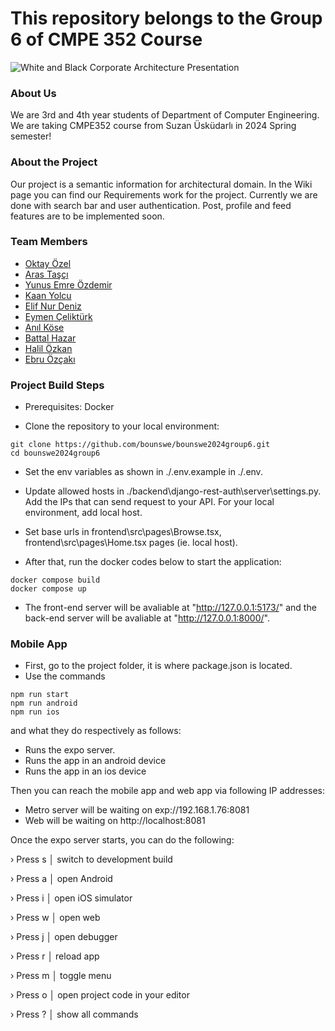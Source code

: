 # This repository belongs to the Group 6 of CMPE 352 Course

![White and Black Corporate Architecture Presentation](https://github.com/bounswe/bounswe2024group6/assets/57640531/cb99734c-7d9e-48c3-bcd8-11472ac2afae)

### About Us

We are 3rd and 4th year students of Department of Computer Engineering. We are taking CMPE352 course from Suzan Üsküdarlı in 2024 Spring semester!





### About the Project
Our project is a semantic information for architectural domain. In the Wiki page you can find our Requirements work for the project. Currently we are done with search bar and user authentication. Post, profile and feed features are to be implemented soon.
###  Team Members
* [Oktay Özel](https://github.com/bounswe/bounswe2024group6/wiki/Personal-Wiki-&-Effort-:-Oktay-%C3%96zel)
* [Aras Taşçı](https://github.com/bounswe/bounswe2024group6/wiki/Personal-Wiki-&-Efforts:-Aras-Taşçı)
* [Yunus Emre Özdemir](https://github.com/bounswe/bounswe2024group6/wiki/Personal-Wiki-&-Effort:-Yunus-Emre-Özdemir)
* [Kaan Yolcu](https://github.com/bounswe/bounswe2024group6/wiki/Personal-Wiki-&-Effort:-Kaan-Yolcu)
* [Elif Nur Deniz](https://github.com/bounswe/bounswe2024group6/wiki/Personal-Wiki-&-Effort:-Elif-Nur-Deniz)
* [Eymen Çeliktürk](https://github.com/bounswe/bounswe2024group6/wiki/Personal-Wiki-&-Efforts:-Eymen-Çeliktürk)
* [Anıl Köse](https://github.com/bounswe/bounswe2024group6/wiki/Personal-Wiki-%26-Effort%3A-Anıl-Köse)
* [Battal Hazar](https://github.com/bounswe/bounswe2024group6/wiki/Personal-Wiki-&-Effort--Battal-Hazar)
* [Halil Özkan](https://github.com/bounswe/bounswe2024group6/wiki/Personal-Wiki-&-Effort:-Halil-Özkan) 
* [Ebru Özçakı](https://github.com/bounswe/bounswe2024group6/wiki/Personal-Wiki-&-Effort:-Ebru-Özçakı)


### Project Build Steps
* Prerequisites: Docker

* Clone the repository to your local environment:

```
git clone https://github.com/bounswe/bounswe2024group6.git
cd bounswe2024group6
```

* Set the env variables as shown in ./.env.example in ./.env.

* Update allowed hosts in ./backend\django-rest-auth\server\settings.py. Add the IPs that can send request to your API. For your local environment, add local host.

* Set base urls in frontend\src\pages\Browse.tsx, frontend\src\pages\Home.tsx pages (ie. local host).

* After that, run the docker codes below to start the application:
```
docker compose build
docker compose up
```

* The front-end server will be avaliable at "http://127.0.0.1:5173/" and the back-end server will be avaliable at "http://127.0.0.1:8000/".


### Mobile App

* First, go to the project folder, it is where package.json is located.
* Use the commands
```
npm run start
npm run android
npm run ios
```
and what they do respectively as follows:
  - Runs the expo server.
  - Runs the app in an android device
  - Runs the app in an ios device

Then you can reach the mobile app and web app via following IP addresses:

- Metro server will be waiting on exp://192.168.1.76:8081
- Web will be waiting on http://localhost:8081

Once the expo server starts, you can do the following:

› Press s │ switch to development build

› Press a │ open Android

› Press i │ open iOS simulator

› Press w │ open web

› Press j │ open debugger

› Press r │ reload app

› Press m │ toggle menu

› Press o │ open project code in your editor

› Press ? │ show all commands





